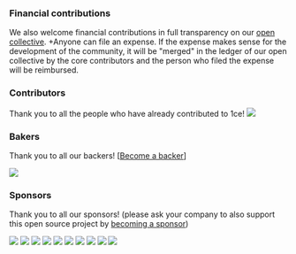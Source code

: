### Financial contributions

We also welcome financial contributions in full transparency on our [open collective](https://opencollective.com/1ce).
+Anyone can file an expense. If the expense makes sense for the development of the community, it will be "merged" in the ledger of our open collective by the core contributors and the person who filed the expense will be reimbursed. 

### Contributors

Thank you to all the people who have already contributed to 1ce!
<a href="graphs/contributors"><img src="https://opencollective.com/1ce/contributors.svg?width=890" /></a>

### Bakers

Thank you to all our backers! [[Become a backer](https://opencollective.com/1ce#backer)]

<a href="https://opencollective.com/1ce#backers" target="_blank"><img src="https://opencollective.com/1ce/backers.svg?width=890"></a>

### Sponsors

Thank you to all our sponsors! (please ask your company to also support this open source project by [becoming a sponsor](https://opencollective.com/1ce#sponsor))

<a href="https://opencollective.com/1ce/sponsor/0/website" target="_blank"><img src="https://opencollective.com/1ce/sponsor/0/avatar.svg"></a>
<a href="https://opencollective.com/1ce/sponsor/1/website" target="_blank"><img src="https://opencollective.com/1ce/sponsor/1/avatar.svg"></a>
<a href="https://opencollective.com/1ce/sponsor/2/website" target="_blank"><img src="https://opencollective.com/1ce/sponsor/2/avatar.svg"></a>
<a href="https://opencollective.com/1ce/sponsor/3/website" target="_blank"><img src="https://opencollective.com/1ce/sponsor/3/avatar.svg"></a>
<a href="https://opencollective.com/1ce/sponsor/4/website" target="_blank"><img src="https://opencollective.com/1ce/sponsor/4/avatar.svg"></a>
<a href="https://opencollective.com/1ce/sponsor/5/website" target="_blank"><img src="https://opencollective.com/1ce/sponsor/5/avatar.svg"></a>
<a href="https://opencollective.com/1ce/sponsor/6/website" target="_blank"><img src="https://opencollective.com/1ce/sponsor/6/avatar.svg"></a>
<a href="https://opencollective.com/1ce/sponsor/7/website" target="_blank"><img src="https://opencollective.com/1ce/sponsor/7/avatar.svg"></a>
<a href="https://opencollective.com/1ce/sponsor/8/website" target="_blank"><img src="https://opencollective.com/1ce/sponsor/8/avatar.svg"></a>
<a href="https://opencollective.com/1ce/sponsor/9/website" target="_blank"><img src="https://opencollective.com/1ce/sponsor/9/avatar.svg"></a>
